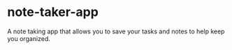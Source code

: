 # note-taker-app
A note taking app that allows you to save your tasks and notes to help keep you organized.

